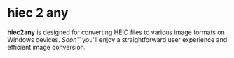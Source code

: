 # hiec 2 any
**hiec2any** is designed for converting HEIC files to various image formats on Windows devices. _Soon™_  you'll enjoy a straightforward user experience and efficient image conversion.
